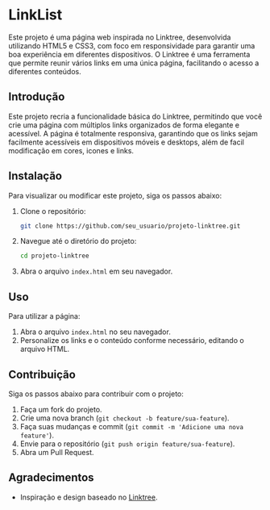 # LinkList

Este projeto é uma página web inspirada no Linktree, desenvolvida utilizando HTML5 e CSS3, com foco em responsividade para garantir uma boa experiência em diferentes dispositivos.
O Linktree é uma ferramenta que permite reunir vários links em uma única página, facilitando o acesso a diferentes conteúdos.


## Introdução
Este projeto recria a funcionalidade básica do Linktree, permitindo que você crie uma página com múltiplos links organizados de forma elegante e acessível. A página é totalmente responsiva, garantindo que os links sejam facilmente acessíveis em dispositivos móveis e desktops, além de facil modificação em cores, icones e links.

## Instalação
Para visualizar ou modificar este projeto, siga os passos abaixo:

1. Clone o repositório:
    ```bash
    git clone https://github.com/seu_usuario/projeto-linktree.git
    ```
2. Navegue até o diretório do projeto:
    ```bash
    cd projeto-linktree
    ```
3. Abra o arquivo `index.html` em seu navegador.

## Uso
Para utilizar a página:
1. Abra o arquivo `index.html` no seu navegador.
2. Personalize os links e o conteúdo conforme necessário, editando o arquivo HTML.

## Contribuição
Siga os passos abaixo para contribuir com o projeto:
1. Faça um fork do projeto.
2. Crie uma nova branch (`git checkout -b feature/sua-feature`).
3. Faça suas mudanças e commit (`git commit -m 'Adicione uma nova feature'`).
4. Envie para o repositório (`git push origin feature/sua-feature`).
5. Abra um Pull Request.

## Agradecimentos
- Inspiração e design baseado no [Linktree](https://linktr.ee/).
